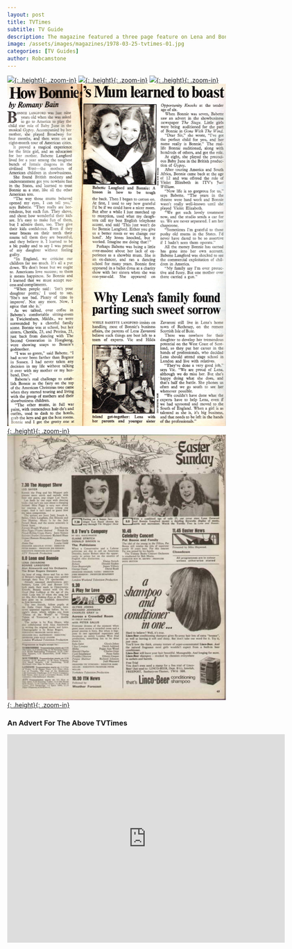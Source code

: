 ```yaml
---
layout: post
title: TVTimes
subtitle: TV Guide
description: The magazine featured a three page feature on Lena and Bonnie.
image: /assets/images/magazines/1978-03-25-tvtimes-01.jpg
categories: [TV Guides]
author: Robcamstone
---
```


[![](/assets/images/magazines/1978-03-25-tvtimes-01.jpg){: .height}{: .zoom-in}](/assets/images/magazines/1978-03-25-tvtimes-01.jpg)
[![](/assets/images/magazines/1978-03-25-tvtimes-02.jpg){: .height}{: .zoom-in}](/assets/images/magazines/1978-03-25-tvtimes-02.jpg)
[![](/assets/images/magazines/1978-03-25-tvtimes-03.jpg){: .height}{: .zoom-in}](/assets/images/magazines/1978-03-25-tvtimes-03.jpg)
[![](/assets/images/magazines/1978-03-25-tvtimes-04.jpg){: .height}{: .zoom-in}](/assets/images/magazines/1978-03-25-tvtimes-04.jpg)
[![](/assets/images/magazines/1978-03-25-tvtimes-05.jpg){: .height}{: .zoom-in}](/assets/images/magazines/1978-03-25-tvtimes-05.jpg)

### An Advert For The Above TVTimes
<div class="responsive-video"><iframe width="640px" height="480px" src="https://www.youtube-nocookie.com/embed/vBVFPi0jTDY?start=442&end=471" frameborder="0" allow="accelerometer; autoplay; encrypted-media; gyroscope; picture-in-picture" allowfullscreen></iframe></div>

<style>
.height {width:auto; height:194.65px;}
</style>

